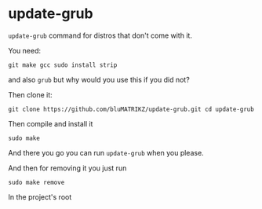 # update-grub
`update-grub` command for distros that don't come with it.

You need:
```
git make gcc sudo install strip
```
and also `grub` but why would you use this if you did not?

Then clone it:
```
git clone https://github.com/bluMATRIKZ/update-grub.git cd update-grub
```

Then compile and install it
```
sudo make
```

And there you go you can run `update-grub` when you please.

And then for removing it you just run
```
sudo make remove
```
In the project's root

